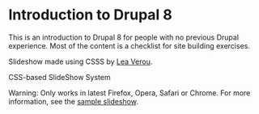# Introduction to Drupal 8

This is an introduction to Drupal 8 for people with no previous Drupal experience. Most of the content is a checklist for site building exercises.

Slideshow made using CSSS by <a href="http://lea.verou.me/">Lea Verou</a>.

CSS-based SlideShow System

Warning: Only works in latest Firefox, Opera, Safari or Chrome. For more information, see the <a href="http://lea.verou.me/csss/sample-slideshow.html">sample slideshow</a>.
